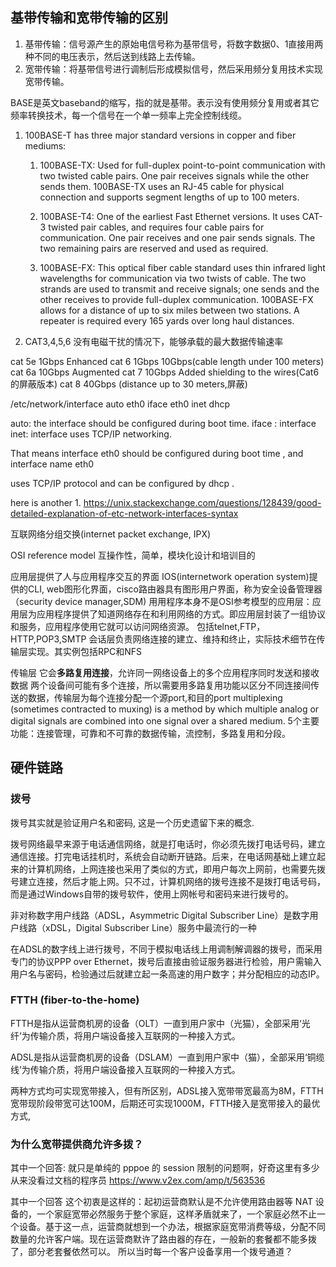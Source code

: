 ## 

## 基带传输和宽带传输的区别

1. 基带传输：信号源产生的原始电信号称为基带信号，将数字数据0、1直接用两种不同的电压表示，然后送到线路上去传输。
1. 宽带传输：将基带信号进行调制后形成模拟信号，然后采用频分复用技术实现宽带传输。

BASE是英文baseband的缩写，指的就是基带。表示没有使用频分复用或者其它频率转换技术，每一个信号在一个单一频率上完全控制线缆。


1. 100BASE-T has three major standard versions in copper and fiber mediums:

    1. 100BASE-TX: Used for full-duplex point-to-point communication with two twisted cable pairs. One pair receives signals while the other sends them. 100BASE-TX uses an RJ-45 cable for physical connection and supports segment lengths of up to 100 meters.

    1. 100BASE-T4: One of the earliest Fast Ethernet versions. It uses CAT-3 twisted pair cables, and requires four cable pairs for communication. One pair receives and one pair sends signals. The two remaining pairs are reserved and used as required.

    1. 100BASE-FX: This optical fiber cable standard uses thin infrared light wavelengths for communication via two twists of cable. The two strands are used to transmit and receive signals; one sends and the other receives to provide full-duplex communication. 100BASE-FX allows for a distance of up to six miles between two stations. A repeater is required every 165 yards over long haul distances.


1. CAT3,4,5,6
    没有电磁干扰的情况下，能够承载的最大数据传输速率

cat 5e      1Gbps       Enhanced
cat 6       1Gbps       10Gbps(cable length under 100 meters)
cat 6a      10Gbps      Augmented
cat 7       10Gbps      Added shielding to the wires(Cat6 的屏蔽版本)
cat 8       40Gbps      (distance up to 30 meters,屏蔽)


/etc/network/interface
auto eth0
iface eth0 inet dhcp

auto: the interface should be configured during boot time.
iface : interface
inet: interface uses TCP/IP networking.

That means interface eth0 should be configured during boot time , and interface name eth0

uses TCP/IP protocol and can be configured by dhcp .

here is another 
    1. https://unix.stackexchange.com/questions/128439/good-detailed-explanation-of-etc-network-interfaces-syntax

互联网络分组交换(internet packet exchange, IPX)

OSI reference model 
    互操作性，简单，模块化设计和培训目的

应用层提供了人与应用程序交互的界面
    IOS(internetwork operation system)提供的CLI, web图形化界面，cisco路由器具有图形用户界面，称为安全设备管理器（security device manager,SDM)
    用用程序本身不是OSI参考模型的应用层：应用层为应用程序提供了知道网络存在和利用网络的方式。即应用层封装了一组协议和服务，应用程序使用它就可以访问网络资源。
        包括telnet,FTP，HTTP,POP3,SMTP
会话层负责网络连接的建立、维持和终止，实际技术细节在传输层实现。其实例包括RPC和NFS

传输层
    它会**多路复用连接**，允许同一网络设备上的多个应用程序同时发送和接收数据
        两个设备间可能有多个连接，所以需要用多路复用功能以区分不同连接间传送的数据，传输层为每个连接分配一个源port,和目的port
         multiplexing (sometimes contracted to muxing) is a method by which multiple analog or digital signals are combined into one signal over a shared medium. 
    5个主要功能：连接管理，可靠和不可靠的数据传输，流控制，多路复用和分段。




## 硬件链路

### 拨号
拨号其实就是验证用户名和密码, 这是一个历史遗留下来的概念.

拨号网络最早来源于电话通信网络，就是打电话时，你必须先拨打电话号码，建立通信连接。打完电话挂机时，系统会自动断开链路。后来，在电话网基础上建立起来的计算机网络，上网连接也采用了类似的方式，即用户每次上网前，也需要先拨号建立连接，然后才能上网。只不过，计算机网络的拨号连接不是拨打电话号码，而是通过Windows自带的拨号软件，使用上网帐号和密码来进行拨号的。

非对称数字用户线路（ADSL，Asymmetric Digital Subscriber Line）是数字用户线路（xDSL，Digital Subscriber Line）服务中最流行的一种

在ADSL的数字线上进行拨号，不同于模拟电话线上用调制解调器的拨号，而采用专门的协议PPP over Ethernet，拨号后直接由验证服务器进行检验，用户需输入用户名与密码，检验通过后就建立起一条高速的用户数字；并分配相应的动态IP。

### FTTH (fiber-to-the-home)
FTTH是指从运营商机房的设备（OLT）一直到用户家中（光猫），全部采用‘光纤’为传输介质，将用户端设备接入互联网的一种接入方式。

ADSL是指从运营商机房的设备（DSLAM）一直到用户家中（猫），全部采用‘铜缆线’为传输介质，将用户端设备接入互联网的一种接入方式。

两种方式均可实现宽带接入，但有所区别，ADSL接入宽带带宽最高为8M，FTTH宽带现阶段带宽可达100M，后期还可实现1000M，FTTH接入是宽带接入的最优方式,


### 为什么宽带提供商允许多拨？

其中一个回答:
    就只是单纯的 pppoe 的 session 限制的问题啊，好奇这里有多少从来没看过文档的程序员
    https://www.v2ex.com/amp/t/563536

其中一个回答
    这个初衷是这样的：起初运营商默认是不允许使用路由器等 NAT 设备的，一个家庭宽带必然服务于整个家庭，这样矛盾就来了，一个家庭必然不止一个设备。基于这一点，运营商就想到一个办法，根据家庭宽带消费等级，分配不同数量的允许客户端。现在运营商默许了路由器的存在，一般新的套餐都不能多拨了，部分老套餐依然可以。
    所以当时每一个客户设备享用一个拨号通道？








